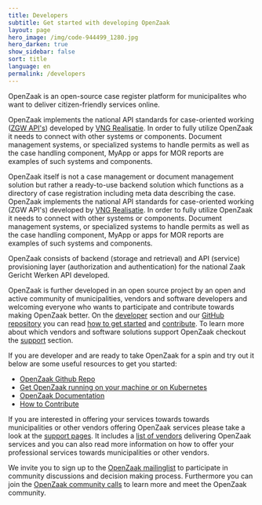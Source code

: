```yaml
---
title: Developers
subtitle: Get started with developing OpenZaak
layout: page
hero_image: /img/code-944499_1280.jpg
hero_darken: true
show_sidebar: false
sort: title
language: en
permalink: /developers
---
```


OpenZaak is an open-source case register platform for municipalites who want to deliver citizen-friendly services online.<br/>


OpenZaak implements the national API standards for case-oriented working ([ZGW API's](https://github.com/VNG-Realisatie/gemma-zaken)) developed by [VNG Realisatie](https://www.vngrealisatie.nl/). In order to fully utilize OpenZaak it needs to connect with other systems or components. Document management systems, or specialized systems to handle permits as well as the case handling component, MyApp or apps for MOR reports are examples of such systems and components.

OpenZaak itself is not a case management or document management solution but rather a ready-to-use backend solution which functions as a directory of case registration including meta data describing the case. OpenZaak implements the national API standards for case-oriented working (ZGW API's) developed by [VNG Realisatie](https://www.vngrealisatie.nl/). In order to fully utilize OpenZaak it needs to connect with other systems or components. Document management systems, or specialized systems to handle permits as well as the case handling component, MyApp or apps for MOR reports are examples of such systems and components.

OpenZaak consists of backend (storage and retrieval) and API (service) provisioning layer (authorization and authentication) for the national Zaak Gericht Werken API developed.

OpenZaak is further developed in an open source project by an open and active community of municipalities, vendors and software developers and welcoming everyone who wants to participate and contribute towards making OpenZaak better. On the [developer](https://#developer) section and our [GitHub repository](https://github.com/open-zaak/open-zaak) you can read [how to get started](https://open-zaak.readthedocs.io/en/latest/installation/index.html#installation-index) and [contribute](https://github.com/open-zaak/open-zaak/blob/master/CONTRIBUTING.md). To learn more about which vendors and software solutions support OpenZaak checkout the [support](https://support) section.

If you are developer and are ready to take OpenZaak for a spin and try out it below are some useful resources to get you started:

* [OpenZaak Github Repo](https://github.com/open-zaak/open-zaak)
* [Get OpenZaak running on your machine or on Kubernetes](https://open-zaak.readthedocs.io/en/latest/installation/index.html)
* [OpenZaak Documentation](https://open-zaak.readthedocs.io/en/latest/introduction/index.html)
* [How to Contribute](https://github.com/open-zaak/open-zaak/blob/master/CONTRIBUTING.md)

If you are interested in offering your services towards towards municipalities or other vendors offering OpenZaak services please take a look at the [support pages](/support). It includes a [list of vendors](/support) delivering OpenZaak services and you can also read more information on how to offer your professional services towards municipalities or other vendors.

We invite you to sign up to the [OpenZaak mailinglist](https://lists.publiccode.net/mailman/postorius/lists/openzaak-discuss.lists.publiccode.net/) to participate in community discussions and decision making process. Furthermore you can join the [OpenZaak community calls](#) to learn more and meet the OpenZaak community.
